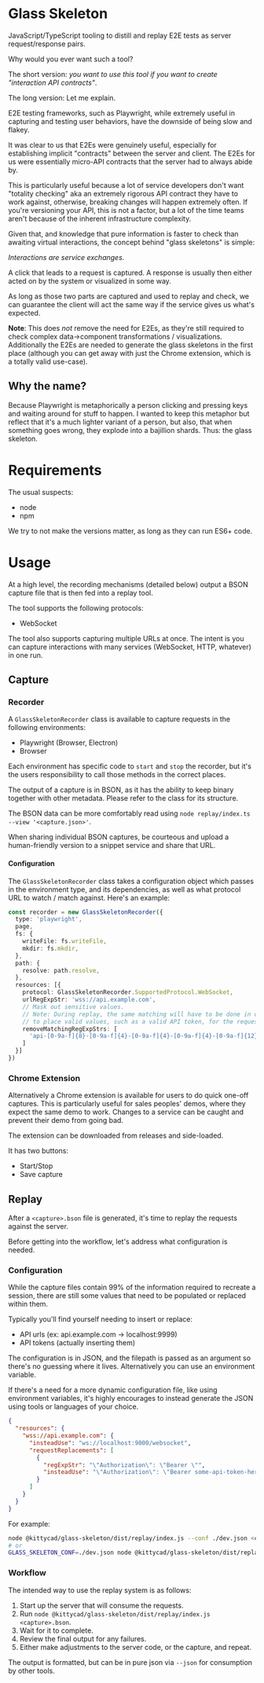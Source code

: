 # Glass Skeleton

JavaScript/TypeScript tooling to distill and replay E2E tests as server
request/response pairs.

Why would you ever want such a tool?

The short version: *you want to use this tool if you want to create "interaction
API contracts"*.

The long version: Let me explain.

E2E testing frameworks, such as Playwright, while extremely useful in capturing
and testing user behaviors, have the downside of being slow and flakey.

It was clear to us that E2Es were genuinely useful, especially for establishing
implicit "contracts" between the server and client. The E2Es for us were
essentially micro-API contracts that the server had to always abide by.

This is particularly useful because a lot of service developers don't want
"totality checking" aka an extremely rigorous API contract they have to work
against, otherwise, breaking changes will happen extremely often. If you're
versioning your API, this is not a factor, but a lot of the time teams aren't
because of the inherent infrastructure complexity.

Given that, and knowledge that pure information is faster to check than awaiting
virtual interactions, the concept behind "glass skeletons" is simple:

*Interactions are service exchanges.*

A click that leads to a request is captured. A response is usually then either
acted on by the system or visualized in some way.

As long as those two parts are captured and used to replay and check, we can
guarantee the client will act the same way if the service gives us what's
expected.

**Note**: This does *not* remove the need for E2Es, as they're still required
to check complex data->component transformations / visualizations.
Additionally the E2Es are needed to generate the glass skeletons in the first
place (although you can get away with just the Chrome extension, which is a
totally valid use-case).

## Why the name?

Because Playwright is metaphorically a person clicking and pressing keys and
waiting around for stuff to happen. I wanted to keep this metaphor but reflect
that it's a much lighter variant of a person, but also, that when something
goes wrong, they explode into a bajillion shards. Thus: the glass skeleton.

# Requirements

The usual suspects:

* node
* npm

We try to not make the versions matter, as long as they can run ES6+ code.

# Usage

At a high level, the recording mechanisms (detailed below) output a BSON capture
file that is then fed into a replay tool.

The tool supports the following protocols:

* WebSocket

The tool also supports capturing multiple URLs at once. The intent is you can
capture interactions with many services (WebSocket, HTTP, whatever) in one run.

## Capture

### Recorder

A `GlassSkeletonRecorder` class is available to capture requests in the following
environments:

* Playwright (Browser, Electron)
* Browser

Each environment has specific code to `start` and `stop` the recorder, but it's
the users responsibility to call those methods in the correct places.

The output of a capture is in BSON, as it has the ability to keep binary together
with other metadata. Please refer to the class for its structure.

The BSON data can be more comfortably read using
`node replay/index.ts --view '<capture.json>'`.

When sharing individual BSON captures, be courteous and upload a human-friendly
version to a snippet service and share that URL.

#### Configuration

The `GlassSkeletonRecorder` class takes a configuration object which passes in
the environment type, and its dependencies, as well as what protocol URL to
watch / match against. Here's an example:

```ts
const recorder = new GlassSkeletonRecorder({
  type: 'playwright',
  page,
  fs: {
    writeFile: fs.writeFile,
    mkdir: fs.mkdir,
  },
  path: {
    resolve: path.resolve,
  },
  resources: [{
    protocol: GlassSkeletonRecorder.SupportedProtocol.WebSocket,
    urlRegExpStr: 'wss://api.example.com',
    // Mask out sensitive values.
    // Note: During replay, the same matching will have to be done in order
    // to place valid values, such as a valid API token, for the request.
    removeMatchingRegExpStrs: [
      'api-[0-9a-f]{8}-[0-9a-f]{4}-[0-9a-f]{4}-[0-9a-f]{4}-[0-9a-f]{12}',
    ]
  }]
})
```


### Chrome Extension

Alternatively a Chrome extension is available for users to do quick one-off
captures. This is particularly useful for sales peoples' demos, where they
expect the same demo to work. Changes to a service can be caught and prevent
their demo from going bad.

The extension can be downloaded from releases and side-loaded.

It has two buttons:

* Start/Stop
* Save capture

## Replay

After a `<capture>.bson` file is generated, it's time to replay the
requests against the server.

Before getting into the workflow, let's address what configuration is needed.

### Configuration

While the capture files contain 99% of the information required to recreate a
session, there are still some values that need to be populated or replaced
within them.

Typically you'll find yourself needing to insert or replace:

* API urls (ex: api.example.com -> localhost:9999)
* API tokens (actually inserting them)

The configuration is in JSON, and the filepath is passed as an argument so
there's no guessing where it lives. Alternatively you can use an environment
variable.

If there's a need for a more dynamic configuration file, like using environment
variables, it's highly encourages to instead generate the JSON using tools
or languages of your choice.


```json
{
  "resources": {
    "wss://api.example.com": {
      "insteadUse": "ws://localhost:9000/websocket",
      "requestReplacements": [
        {
          "regExpStr": "\"Authorization\": \"Bearer \"",
          "insteadUse": "\"Authorization\": \"Bearer some-api-token-here",
        }
      ]
    }
  }
}
```

For example:
```sh
node @kittycad/glass-skeleton/dist/replay/index.js --conf ./dev.json <capture.bson>
# or
GLASS_SKELETON_CONF=./dev.json node @kittycad/glass-skeleton/dist/replay/index.js <capture.bson>
```

### Workflow

The intended way to use the replay system is as follows:

1. Start up the server that will consume the requests.
2. Run `node @kittycad/glass-skeleton/dist/replay/index.js <capture>.bson`.
3. Wait for it to complete.
4. Review the final output for any failures.
5. Either make adjustments to the server code, or the capture, and repeat.

The output is formatted, but can be in pure json via `--json` for consumption
by other tools.
